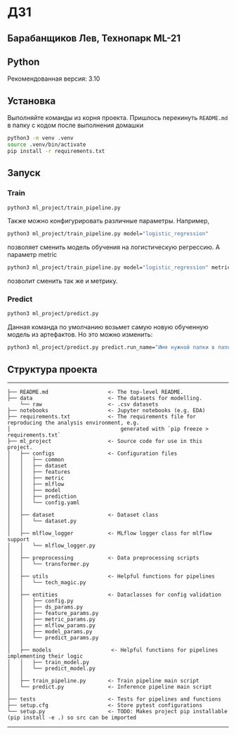 # ДЗ1

## Барабанщиков Лев, Технопарк ML-21

## Python

Рекомендованная версия: 3.10

## Установка

Выполняйте команды из корня проекта. Пришлось перекинуть `README.md` в папку с кодом после выполнения домашки

```bash
python3 -m venv .venv
source .venv/bin/activate
pip install -r requirements.txt
```

## Запуск

### Train

```bash
python3 ml_project/train_pipeline.py
```

Также можно конфигурировать различные параметры. Например,

```bash
python3 ml_project/train_pipeline.py model="logistic_regression" 
```

позволяет сменить модель обучения на логистическую регрессию. А параметр metric

```bash
python3 ml_project/train_pipeline.py model="logistic_regression" metric="roc_auc"
```

позволит сменить так же и метрику.

### Predict

```bash
python3 ml_project/predict.py
```

Данная команда по умолчанию возьмет самую новую обученную модель из артефактов. Но это можно изменить:

```bash
python3 ml_project/predict.py predict.run_name="Имя нужной папки в папке outputs"
```

## Структура проекта

------------

    ├── README.md                   <- The top-level README.
    ├── data                        <- The datasets for modelling.
        └── raw                     <- .csv datasets
    ├── notebooks                   <- Jupyter notebooks (e.g. EDA)
    ├── requirements.txt            <- The requirements file for reproducing the analysis environment, e.g.
    │                                   generated with `pip freeze > requirements.txt`
    ├── ml_project                  <- Source code for use in this project.
    │   ├── configs                 <- Configuration files
    │   │   ├── common
    │   │   ├── dataset         
    │   │   ├── features   
    │   │   ├── metric    
    │   │   ├── mlflow
    │   │   ├── model
    │   │   ├── prediction
    │   │   └── config.yaml
    │   │
    │   ├── dataset                 <- Dataset class
    │   │   └── dataset.py
    │   │
    │   ├── mlflow_logger           <- MLflow logger class for mlflow support
    │   │   └── mlflow_logger.py
    │   │ 
    │   ├── preprocessing           <- Data preprocessing scripts
    │   │   └── transformer.py
    │   │
    │   ├── utils                   <- Helpful functions for pipelines
    │   │   └── tech_magic.py
    │   │
    │   ├── entities                <- Dataclasses for config validation
    │   │   ├── config.py
    │   │   ├── ds_params.py
    │   │   ├── feature_params.py
    │   │   ├── metric_params.py
    │   │   ├── mlflow_params.py
    │   │   ├── model_params.py
    │   │   └── predict_params.py
    │   │
    │   ├── models                   <- Helpful functions for pipelines implementing their logic
    │   │   ├── train_model.py
    │   │   └── predict_model.py
    │   │
    │   ├── train_pipeline.py       <- Train pipeline main script
    │   └── predict.py              <- Inference pipeline main script
    │
    ├── tests                       <- Tests for pipelines and functions
    ├── setup.cfg                   <- Store pytest configurations
    └── setup.py                    <- TODO: Makes project pip installable (pip install -e .) so src can be imported

--------